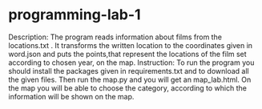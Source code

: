# programming-lab-1
Description: The program reads information about films from the locations.txt . It transforms the written location to the coordinates given in word.json and puts the points,that represent the locations of the film set according to chosen year, on the map. 
Instruction: To run the program you should install the packages given in requirements.txt and to download all the given files. Then run the map.py and you will get an map_lab.html. On the map you will be able to choose the category, according to which the information  will be shown on the map.
